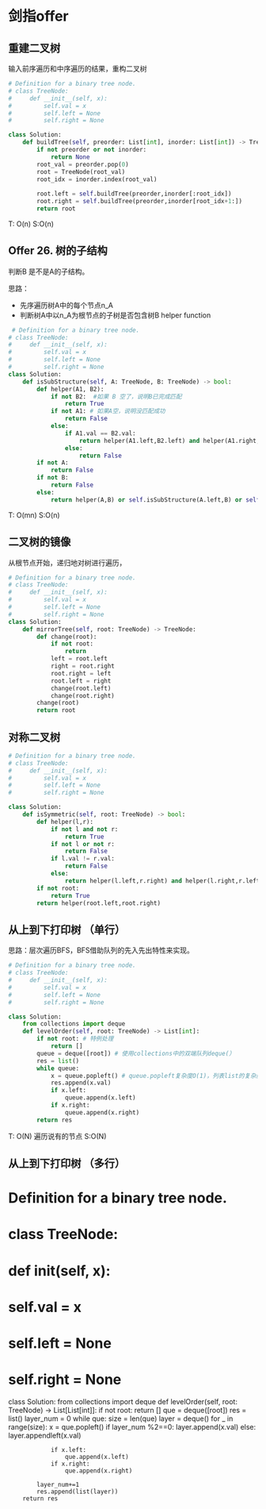 # 剑指offer

## 重建二叉树

输入前序遍历和中序遍历的结果，重构二叉树

```python
# Definition for a binary tree node.
# class TreeNode:
#     def __init__(self, x):
#         self.val = x
#         self.left = None
#         self.right = None

class Solution:
    def buildTree(self, preorder: List[int], inorder: List[int]) -> TreeNode:
        if not preorder or not inorder:
            return None 
        root_val = preorder.pop(0)
        root = TreeNode(root_val)
        root_idx = inorder.index(root_val)
             
        root.left = self.buildTree(preorder,inorder[:root_idx])
        root.right = self.buildTree(preorder,inorder[root_idx+1:])
        return root
```
T: O(n)
S:O(n)

##  Offer 26. 树的子结构

判断B 是不是A的子结构。

思路：
+ 先序遍历树A中的每个节点n_A 
+ 判断树A中以n_A为根节点的子树是否包含树B helper function

```python
 # Definition for a binary tree node.
# class TreeNode:
#     def __init__(self, x):
#         self.val = x
#         self.left = None
#         self.right = None
class Solution:
    def isSubStructure(self, A: TreeNode, B: TreeNode) -> bool:
        def helper(A1, B2):
            if not B2:  #如果 B 空了，说明B已完成匹配
                return True 
            if not A1: # 如果A空，说明没匹配成功
                return False
            else:
                if A1.val == B2.val:
                    return helper(A1.left,B2.left) and helper(A1.right,B2.right)
                else:
                    return False
        if not A:
            return False
        if not B:
            return False
        else: 
            return helper(A,B) or self.isSubStructure(A.left,B) or self.isSubStructure(A.right,B)
```
T: O(mn)  S:O(n)

## 二叉树的镜像

从根节点开始，递归地对树进行遍历，

```python
# Definition for a binary tree node.
# class TreeNode:
#     def __init__(self, x):
#         self.val = x
#         self.left = None
#         self.right = None
class Solution:
    def mirrorTree(self, root: TreeNode) -> TreeNode:
        def change(root):
            if not root:
                return
            left = root.left
            right = root.right
            root.right = left
            root.left = right
            change(root.left)
            change(root.right)
        change(root)
        return root
```

## 对称二叉树

```python
# Definition for a binary tree node.
# class TreeNode:
#     def __init__(self, x):
#         self.val = x
#         self.left = None
#         self.right = None

class Solution:
    def isSymmetric(self, root: TreeNode) -> bool:
        def helper(l,r):
            if not l and not r:
                return True
            if not l or not r:
                return False
            if l.val != r.val:
                return False
            else:
                return helper(l.left,r.right) and helper(l.right,r.left)
        if not root:
            return True
        return helper(root.left,root.right)
```

## 从上到下打印树 （单行）

思路：层次遍历BFS，BFS借助队列的先入先出特性来实现。



```python
# Definition for a binary tree node.
# class TreeNode:
#     def __init__(self, x):
#         self.val = x
#         self.left = None
#         self.right = None

class Solution:
    from collections import deque
    def levelOrder(self, root: TreeNode) -> List[int]:
        if not root: # 特例处理
            return []
        queue = deque([root]) # 使用collections中的双端队列deque(）
        res = list()
        while queue:
            x = queue.popleft() # queue.popleft复杂度O(1)，列表list的复杂度O(n)
            res.append(x.val)
            if x.left:
                queue.append(x.left)
            if x.right:
                queue.append(x.right)
        return res
```
T: O(N) 遍历说有的节点
S:O(N) 

## 从上到下打印树 （多行）

# Definition for a binary tree node.
# class TreeNode:
#     def __init__(self, x):
#         self.val = x
#         self.left = None
#         self.right = None

class Solution:
    from collections import deque 
    def levelOrder(self, root: TreeNode) -> List[List[int]]:
        if not root:
            return []
        que = deque([root])
        res = list()
        layer_num = 0
        while que:
            size = len(que)
            layer = deque()
            for _ in range(size):
                x = que.popleft()
                if layer_num %2==0:
                    layer.append(x.val)
                else:
                    layer.appendleft(x.val)

                if x.left:
                    que.append(x.left)
                if x.right:
                    que.append(x.right)
                 
            layer_num+=1
            res.append(list(layer))
        return res
            


         
            
        

